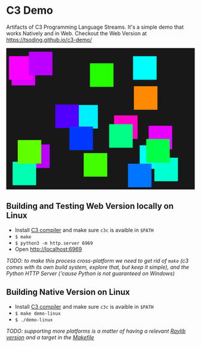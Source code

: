 # C3 Demo

Artifacts of C3 Programming Language Streams. It's a simple demo that works Natively and in Web. Checkout the Web Version at https://tsoding.github.io/c3-demo/

![thumbnail](./thumbnail.png)

## Building and Testing Web Version locally on Linux

- Install [C3 compiler](https://c3-lang.org/) and make sure `c3c` is avaible in `$PATH`
- `$ make`
- `$ python3 -m http.server 6969`
- Open <http://localhost:6969>

*TODO: to make this process cross-platform we need to get rid of `make` (c3 comes with its own build system, explore that, but keep it simple), and the Python HTTP Server ('cause Python is not guaranteed on Windows)*

## Building Native Version on Linux

- Install [C3 compiler](https://c3-lang.org/) and make sure `c3c` is avaible in `$PATH`
- `$ make demo-linux`
- `$ ./demo-linux`

*TODO: supporting more platforms is a matter of having a relevant [Raylib version](https://www.raylib.com/) and a target in the [Makefile](./Makefile)*
